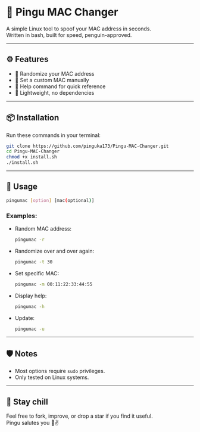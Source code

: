 # 🐧 Pingu MAC Changer

A simple Linux tool to spoof your MAC address in seconds.  
Written in bash, built for speed, penguin-approved.

---

## ⚙️ Features

- 🧠 Randomize your MAC address
- 🎯 Set a custom MAC manually
- 📖 Help command for quick reference
- 🐧 Lightweight, no dependencies

---

## 📦 Installation

Run these commands in your terminal:

```bash
git clone https://github.com/pinguka173/Pingu-MAC-Changer.git
cd Pingu-MAC-Changer
chmod +x install.sh
./install.sh
```

---

## 🚀 Usage

```bash
pingumac [option] [mac(optional)]
```

### Examples:
- Random MAC address:
  ```bash
  pingumac -r
  ```

- Randomize over and over again:
  ```bash
  pingumac -t 30
  ```

- Set specific MAC:
  ```bash
  pingumac -m 00:11:22:33:44:55
  ```

- Display help:
  ```bash
  pingumac -h
  ```

- Update:
  ```bash
  pingumac -u
  ```
---

## 🛡️ Notes

- Most options require `sudo` privileges.
- Only tested on Linux systems.

---

## 🧊 Stay chill

Feel free to fork, improve, or drop a star if you find it useful.  
Pingu salutes you 🐧✌️